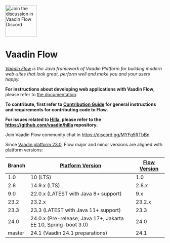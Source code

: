 <a target="_blank" href="https://discord.gg/MYFq5RTbBn"><img src="https://discord.com/assets/e4923594e694a21542a489471ecffa50.svg" width="100" alt="Join the discussion in Vaadin Flow Discord"></img></a>

Vaadin Flow
======
*[Vaadin Flow](https://vaadin.com/flow) is the Java framework of Vaadin Platform for building modern web-sites that look great, perform well and make you and your users happy.*

**For instructions about developing web applications with Vaadin Flow**, please refer to [the documentation](https://vaadin.com/docs/latest/flow/overview).

**To contribute, first refer to [Contribution Guide](/CONTRIBUTING.md) for general instructions and requirements for contributing code to Flow.**

**For issues related to [Hilla](https://hilla.dev/), please refer to the https://github.com/vaadin/hilla repository.**

Join Vaadin Flow community chat in https://discord.gg/MYFq5RTbBn

Since [Vaadin platform 23.0](https://github.com/vaadin/platform), Flow major and minor versions are aligned with platform versions:

| Branch | [Platform Version](https://github.com/vaadin/platform/releases) | [Flow Version](https://github.com/vaadin/flow/releases) |
|--------|-----------------------------------------------------------------|---------------------------------------------------------|
| 1.0    | 10 (LTS)                                                        | 1.0                                                     |
| 2.8    | 14.9.x (LTS)                                                    | 2.8.x                                                   |
| 9.0    | 22.0.x (LATEST with Java 8+ support)                            | 9.x                                                     |
| 23.2   | 23.2.x                                                          | 23.2.x                                                  |
| 23.3   | 23.3 (LATEST with Java 11+ support)                             | 23.3                                                    |
| 24.0   | 24.0.x (Pre-release, Java 17+, Jakarta EE 10, Spring-boot 3.0)  | 24.0                                                    |
| master | 24.1 (Vaadin 24.1 preparations)                                 | 24.1                                                    |
